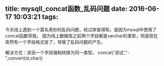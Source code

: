 title: mysqll_concat函数_乱码问题
date: 2016-06-17 10:03:21
tags:
---
今天线上遇到一个莫名奇妙的乱码问题，经过排查得知，是因为mysql中使用了concat函数导致。
因为线上数据库之前两个字段都是varchar的类型，但是现在突然有一个字段格式变了，导致了乱码问题的产生。

解决方式：讲另一个字段强制转换为同一类型。 concat('测试',"-",convert(id,char)) 